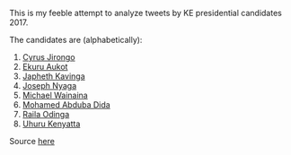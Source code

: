 This is my feeble attempt to analyze tweets by KE presidential candidates 2017.

The candidates are (alphabetically):

1. [Cyrus Jirongo](https://twitter.com/CyrusJirongo)
2. [Ekuru Aukot](https://twitter.com/EAukot)
3. [Japheth Kavinga](_)
4. [Joseph Nyaga](_)
5. [Michael Wainaina](_)
6. [Mohamed Abduba Dida](https://twitter.com/MohamedDidaARK)
7. [Raila Odinga](https://twitter.com/RailaOdinga)
8. [Uhuru Kenyatta](https://twitter.com/UKenyatta)

Source [here](http://www.capitalfm.co.ke/news/2017/05/iebc-clears-8-presidential-candidates-august-elections/)